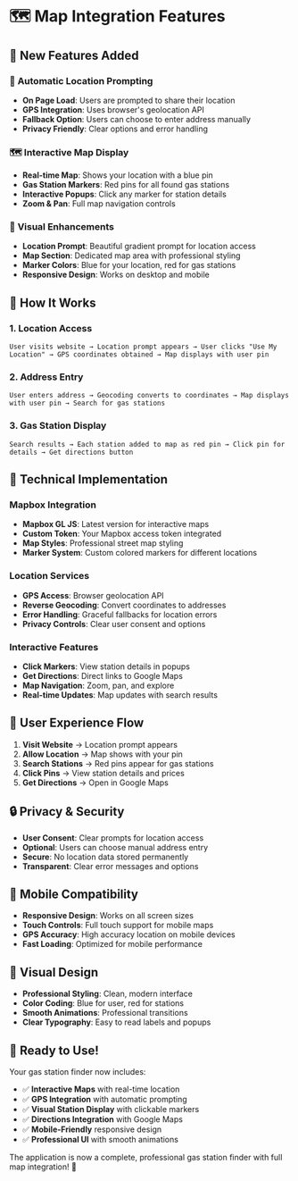 # 🗺️ Map Integration Features

## 🎯 **New Features Added**

### 📍 **Automatic Location Prompting**
- **On Page Load**: Users are prompted to share their location
- **GPS Integration**: Uses browser's geolocation API
- **Fallback Option**: Users can choose to enter address manually
- **Privacy Friendly**: Clear options and error handling

### 🗺️ **Interactive Map Display**
- **Real-time Map**: Shows your location with a blue pin
- **Gas Station Markers**: Red pins for all found gas stations
- **Interactive Popups**: Click any marker for station details
- **Zoom & Pan**: Full map navigation controls

### 🎨 **Visual Enhancements**
- **Location Prompt**: Beautiful gradient prompt for location access
- **Map Section**: Dedicated map area with professional styling
- **Marker Colors**: Blue for your location, red for gas stations
- **Responsive Design**: Works on desktop and mobile

## 🚀 **How It Works**

### 1. **Location Access**
```
User visits website → Location prompt appears → User clicks "Use My Location" → GPS coordinates obtained → Map displays with user pin
```

### 2. **Address Entry**
```
User enters address → Geocoding converts to coordinates → Map displays with user pin → Search for gas stations
```

### 3. **Gas Station Display**
```
Search results → Each station added to map as red pin → Click pin for details → Get directions button
```

## 🔧 **Technical Implementation**

### **Mapbox Integration**
- **Mapbox GL JS**: Latest version for interactive maps
- **Custom Token**: Your Mapbox access token integrated
- **Map Styles**: Professional street map styling
- **Marker System**: Custom colored markers for different locations

### **Location Services**
- **GPS Access**: Browser geolocation API
- **Reverse Geocoding**: Convert coordinates to addresses
- **Error Handling**: Graceful fallbacks for location errors
- **Privacy Controls**: Clear user consent and options

### **Interactive Features**
- **Click Markers**: View station details in popups
- **Get Directions**: Direct links to Google Maps
- **Map Navigation**: Zoom, pan, and explore
- **Real-time Updates**: Map updates with search results

## 🎯 **User Experience Flow**

1. **Visit Website** → Location prompt appears
2. **Allow Location** → Map shows with your pin
3. **Search Stations** → Red pins appear for gas stations
4. **Click Pins** → View station details and prices
5. **Get Directions** → Open in Google Maps

## 🔒 **Privacy & Security**

- **User Consent**: Clear prompts for location access
- **Optional**: Users can choose manual address entry
- **Secure**: No location data stored permanently
- **Transparent**: Clear error messages and options

## 📱 **Mobile Compatibility**

- **Responsive Design**: Works on all screen sizes
- **Touch Controls**: Full touch support for mobile maps
- **GPS Accuracy**: High accuracy location on mobile devices
- **Fast Loading**: Optimized for mobile performance

## 🎨 **Visual Design**

- **Professional Styling**: Clean, modern interface
- **Color Coding**: Blue for user, red for stations
- **Smooth Animations**: Professional transitions
- **Clear Typography**: Easy to read labels and popups

## 🚀 **Ready to Use!**

Your gas station finder now includes:
- ✅ **Interactive Maps** with real-time location
- ✅ **GPS Integration** with automatic prompting
- ✅ **Visual Station Display** with clickable markers
- ✅ **Directions Integration** with Google Maps
- ✅ **Mobile-Friendly** responsive design
- ✅ **Professional UI** with smooth animations

The application is now a complete, professional gas station finder with full map integration! 🎉
